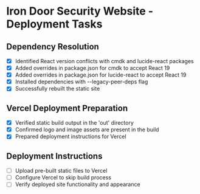 # Iron Door Security Website - Deployment Tasks

## Dependency Resolution
- [x] Identified React version conflicts with cmdk and lucide-react packages
- [x] Added overrides in package.json for cmdk to accept React 19
- [x] Added overrides in package.json for lucide-react to accept React 19
- [x] Installed dependencies with --legacy-peer-deps flag
- [x] Successfully rebuilt the static site

## Vercel Deployment Preparation
- [x] Verified static build output in the 'out' directory
- [x] Confirmed logo and image assets are present in the build
- [x] Prepared deployment instructions for Vercel

## Deployment Instructions
- [ ] Upload pre-built static files to Vercel
- [ ] Configure Vercel to skip build process
- [ ] Verify deployed site functionality and appearance
